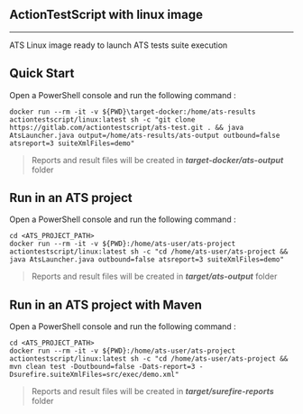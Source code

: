 ## ActionTestScript with linux image
---
ATS Linux image ready to launch ATS tests suite execution

## Quick Start

Open a PowerShell console and run the following command :

```
docker run --rm -it -v ${PWD}\target-docker:/home/ats-results actiontestscript/linux:latest sh -c "git clone https://gitlab.com/actiontestscript/ats-test.git . && java AtsLauncher.java output=/home/ats-results/ats-output outbound=false atsreport=3 suiteXmlFiles=demo"
```
> Reports and result files will be created in **_target-docker/ats-output_** folder

## Run in an ATS project

Open a PowerShell console and run the following command :

```
cd <ATS_PROJECT_PATH>
docker run --rm -it -v ${PWD}:/home/ats-user/ats-project actiontestscript/linux:latest sh -c "cd /home/ats-user/ats-project && java AtsLauncher.java outbound=false atsreport=3 suiteXmlFiles=demo"
```
> Reports and result files will be created in ***target/ats-output*** folder

## Run in an ATS project with Maven

Open a PowerShell console and run the following command :

```
cd <ATS_PROJECT_PATH>
docker run --rm -it -v ${PWD}:/home/ats-user/ats-project actiontestscript/linux:latest sh -c "cd /home/ats-user/ats-project && mvn clean test -Doutbound=false -Dats-report=3 -Dsurefire.suiteXmlFiles=src/exec/demo.xml"
```
> Reports and result files will be created in ***target/surefire-reports*** folder
